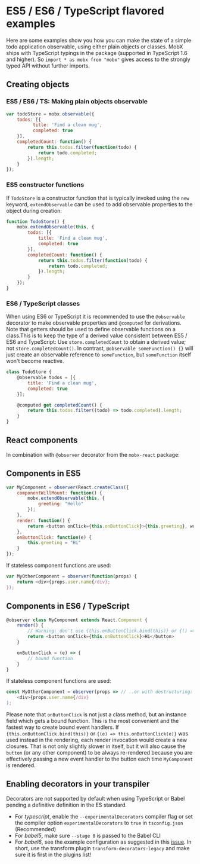 # ES5 / ES6 / TypeScript flavored examples

Here are some examples show you how you can make the state of a simple todo application observable,
using either plain objects or classes.
MobX ships with TypeScript typings in the package (supported in TypeScript 1.6 and higher).
So `import * as mobx from "mobx"` gives access to the strongly typed API without further imports.

## Creating objects

### ES5 / ES6 / TS: Making plain objects observable

```javascript
var todoStore = mobx.observable({
    todos: [{
          title: 'Find a clean mug',
          completed: true
    }],
    completedCount: function() {
        return this.todos.filter(function(todo) {
            return todo.completed;
        }).length;
    }
});
```

### ES5 constructor functions

If `TodoStore` is a constructor function that is typically invoked using the `new` keyword,
`extendObservable` can be used to add observable properties to the object during creation:

```javascript
function TodoStore() {
    mobx.extendObservable(this, {
        todos: [{
            title: 'Find a clean mug',
            completed: true
        }],
        completedCount: function() {
            return this.todos.filter(function(todo) {
                return todo.completed;
            }).length;
        }
    });
}
```

### ES6 / TypeScript classes

When using ES6 or TypeScript it is recommended to use the `@observable` decorator to make observable properties and `@computed` for derivations.
Note that getters should be used to define observable functions on a class.This is to keep the type of a derived value consistent between ES5 / ES6 and TypeScript:
Use `store.completedCount` to obtain a derived value; not `store.completedCount()`.
In contrast, `@observable someFunction() {}` will just create an observable reference to `someFunction`, but `someFunction` itself won't become reactive.


```javascript
class TodoStore {
    @observable todos = [{
        title: 'Find a clean mug',
        completed: true
    }];

    @computed get completedCount() {
        return this.todos.filter((todo) => todo.completed).length;
    }
}
```

## React components

In combination with `@observer` decorator from the `mobx-react` package:

## Components in ES5

```javascript
var MyComponent = observer(React.createClass({
    componentWillMount: function() {
        mobx.extendObservable(this, {
            greeting: "Hello"
        });
    },
    render: function() {
        return <button onClick={this.onButtonClick}>{this.greeting}, world</button>
    },
    onButtonClick: function(e) {
        this.greeting = "Hi"
    }
});
```

If stateless component functions are used:

```javascript
var MyOtherComponent = observer(function(props) {
    return <div>{props.user.name{/div};
});
```

## Components in ES6 / TypeScript

```javascript
@observer class MyComponent extends React.Component {
    render() {
        // Warning: don't use {this.onButtonClick.bind(this)} or {() => this.onButtonClick} !
        return <button onClick={this.onButtonClick}>Hi</button>
    }

    onButtonClick = (e) => {
        // bound function
    }
}
```

If stateless component functions are used:

```javascript
const MyOtherComponent = observer(props => // ..or with destructuring: ({user}) => ..
    <div>{props.user.name{/div}
);
```

Please note that `onButtonClick` is not just a class method, but an instance field which gets a bound function.
This is the most convenient and the fastest way to create bound event handlers.
If `{this.onButtonClick.bind(this)}` or `{(e) => this.onButtonClick(e)}` was used instead in the rendering, each render invocation would create a new closures.
That is not only slightly slower in itself,
but it will also cause the `button` (or any other component) to be always re-rendered because you are effectively passing a new event handler to the button each time `MyComponent` is rendered.


## Enabling decorators in your transpiler

Decorators are not supported by default when using TypeScript or Babel pending a definitive definition in the ES standard.
* For _typescript_, enable the `--experimentalDecorators` compiler flag or set the compiler option `experimentalDecorators` to `true` in `tsconfig.json` (Recommended)
* For _babel5_, make sure `--stage 0` is passed to the Babel CLI
* For _babel6_, see the example configuration as suggested in this [issue](https://github.com/mobxjs/mobx/issues/105). In short, use the transform plugin `transform-decorators-legacy` and make sure it is first in the plugins list!
